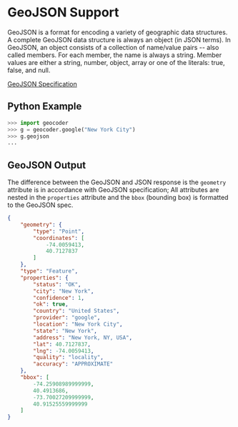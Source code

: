 # GeoJSON Support

GeoJSON is a format for encoding a variety of geographic data structures. A complete GeoJSON data structure is always an object (in JSON terms). In GeoJSON, an object consists of a collection of name/value pairs -- also called members. For each member, the name is always a string. Member values are either a string, number, object, array or one of the literals: true, false, and null.

[GeoJSON Specification](http://geojson.org/geojson-spec.html)

## Python Example

```python
>>> import geocoder
>>> g = geocoder.google("New York City")
>>> g.geojson
...
```

## GeoJSON Output

The difference between the GeoJSON and JSON response is the `geometry` attribute is in accordance with GeoJSON specification; All attributes are nested in the `properties` attribute and the `bbox` (bounding box) is formatted to the GeoJSON spec.

```json
{
    "geometry": {
        "type": "Point", 
        "coordinates": [
            -74.0059413, 
            40.7127837
        ]
    }, 
    "type": "Feature", 
    "properties": {
        "status": "OK", 
        "city": "New York", 
        "confidence": 1, 
        "ok": true, 
        "country": "United States", 
        "provider": "google", 
        "location": "New York City", 
        "state": "New York", 
        "address": "New York, NY, USA", 
        "lat": 40.7127837, 
        "lng": -74.0059413, 
        "quality": "locality", 
        "accuracy": "APPROXIMATE"
    }, 
    "bbox": [
        -74.25908989999999, 
        40.4913686, 
        -73.70027209999999, 
        40.91525559999999
    ]
}
```